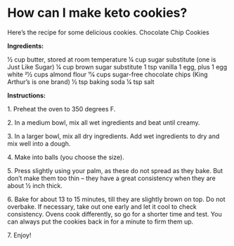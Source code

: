 # How can I make keto cookies?

Here’s the recipe for some delicious cookies. Chocolate Chip Cookies

**Ingredients:**

1⁄2 cup butter, stored at room temperature
1⁄4 cup sugar substitute (one is Just Like Sugar)
1⁄4 cup brown sugar substitute
1 tsp vanilla
1 egg, plus 1 egg white
21⁄2 cups almond flour
11⁄4 cups sugar-free chocolate chips (King Arthur’s is one brand) 1⁄2 tsp baking soda
1⁄4 tsp salt

**Instructions:**

1\. Preheat the oven to 350 degrees F.

2\. In a medium bowl, mix all wet ingredients and beat until creamy.

3\. In a larger bowl, mix all dry ingredients. Add wet ingredients to dry and mix well into a dough.

4\. Make into balls (you choose the size).

5\. Press slightly using your palm, as these do not spread as they bake. But don’t make them too thin – they have a great consistency when they are about 1⁄2 inch thick.

6\. Bake for about 13 to 15 minutes, till they are slightly brown on top. Do not overbake. If necessary, take out one early and let it cool to check consistency. Ovens cook differently, so go for a shorter time and test. You can always put the cookies back in for a minute to firm them up.

7\. Enjoy!